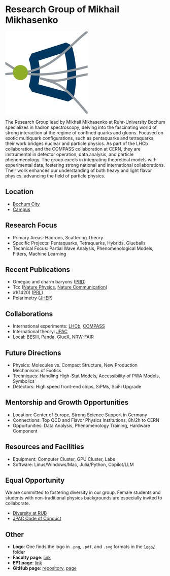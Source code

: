 # Research Group of Mikhail Mikhasenko

![](logo/ep1mikhasenko_logo_small.svg)

The Research Group lead by Mikhail Mikhasenko at Ruhr-University Bochum specializes in hadron spectroscopy, delving into the fascinating world of strong interaction at the regime of confined quarks and gluons. Focused on exotic multiquark configurations, such as pentaquarks and tetraquarks, their work bridges nuclear and particle physics. As part of the LHCb collaboration, and the COMPASS collaboration at CERN, they are instrumental in detector operation, data analysis, and particle phenomenology. The group excels in integrating theoretical models with experimental data, fostering strong national and international collaborations. Their work enhances our understanding of both heavy and light flavor physics, advancing the field of particle physics.

## Location

- [Bochum City](https://maps.app.goo.gl/jhP9Tc6zo5K9ewBu8)
- [Campus](https://maps.app.goo.gl/uyEPZsB8Ep3vmPsG9)

## Research Focus

- Primary Areas: Hadrons, Scattering Theory
- Specific Projects: Pentaquarks, Tetraquarks, Hybrids, Glueballs
- Technical Focus: Partial Wave Analysis, Phenomenological Models, Fitters, Machine Learning

## Recent Publications

- Omegac and charm baryons ([PRD](https://inspirehep.net/literature/1879440))
- Tcc ([Nature Physics](https://inspirehep.net/literature/1915457), [Nature Communication](https://inspirehep.net/literature/1915358))
- a1(1420) ([PRL](https://inspirehep.net/literature/1800396))
- Polarimetry ([JHEP](https://inspirehep.net/literature/2623821))

## Collaborations

- International experiments: [LHCb](https://lhcb-outreach.web.cern.ch/), [COMPASS](https://wwwcompass.cern.ch/)
- International theory: [JPAC](https://www.jpac-physics.org/)
- Local: BESIII, Panda, GlueX, NRW-FAIR

## Future Directions

- Physics: Molecules vs. Compact Structure, New Production Mechanisms of Exotics
- Techniques: Handling High-Stat Models, Accessibility of PWA Models, Symbolics
- Detectors: High speed front-end chips, SiPMs, SciFi Upgrade

## Mentorship and Growth Opportunities

- Location: Center of Europe, Strong Science Support in Germany
- Connections: Top QCD and Flavor Physics Institutions, 8h/2h to CERN
- Opportunities: Data Analysis, Phenomenology Training, Hardware Component

## Resources and Facilities

- Equipment: Computer Cluster, GPU Cluster, Labs
- Software: Linus/Windows/Mac, Julia/Python, Copilot/LLM

## Equal Opportunity

We are committed to fostering diversity in our group.
Female students and students with non-traditional physics backgrounds are especially invited to collaborate.

- [Diversity at RUB](https://uni.ruhr-uni-bochum.de/en/diversity)
- [JPAC Code of Conduct](https://www.jpac-physics.org/material/code-of-conduct)

## Other

- **Logo**: One finds the logo in `.png`, `.pdf`, and `.svg` formats in the [`logo/`](logo/) folder
- **Faculty page**: [link](https://www.physik.ruhr-uni-bochum.de/en/Professuren/prof-dr-mikhail-mikhasenko/)
- **EP1 page**: [link](https://www.ep1.ruhr-uni-bochum.de/en/research/research-group-mikhasenko/)
- **GitHub page**: [repository](https://github.com/mmikhasenko/agmikhasenko), [page](https://mmikhasenko.github.io/agmikhasenko)
